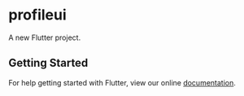 # profileui

A new Flutter project.

## Getting Started

For help getting started with Flutter, view our online
[documentation](https://flutter.io/).

